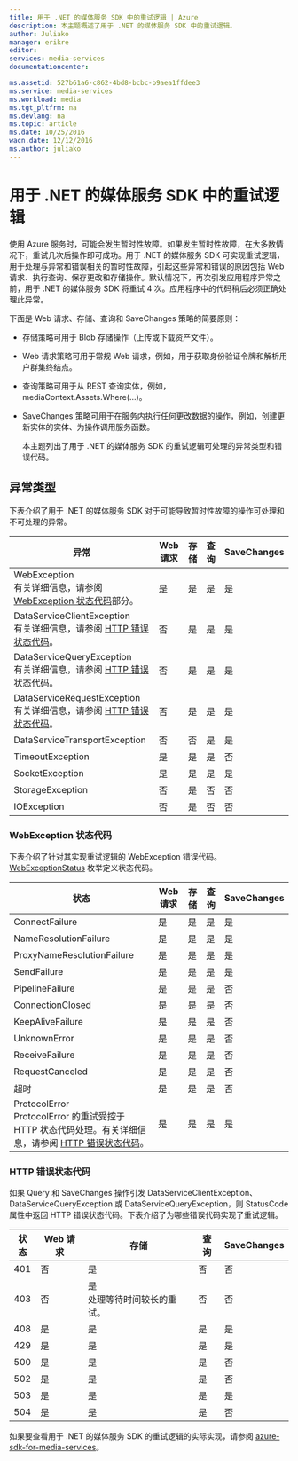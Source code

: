 ```yaml
---
title: 用于 .NET 的媒体服务 SDK 中的重试逻辑 | Azure
description: 本主题概述了用于 .NET 的媒体服务 SDK 中的重试逻辑。
author: Juliako
manager: erikre
editor: 
services: media-services
documentationcenter: 

ms.assetid: 527b61a6-c862-4bd8-bcbc-b9aea1ffdee3
ms.service: media-services
ms.workload: media
ms.tgt_pltfrm: na
ms.devlang: na
ms.topic: article
ms.date: 10/25/2016
wacn.date: 12/12/2016
ms.author: juliako
---
```


# 用于 .NET 的媒体服务 SDK 中的重试逻辑
使用 Azure 服务时，可能会发生暂时性故障。如果发生暂时性故障，在大多数情况下，重试几次后操作即可成功。用于 .NET 的媒体服务 SDK 可实现重试逻辑，用于处理与异常和错误相关的暂时性故障，引起这些异常和错误的原因包括 Web 请求、执行查询、保存更改和存储操作。默认情况下，再次引发应用程序异常之前，用于 .NET 的媒体服务 SDK 将重试 4 次。应用程序中的代码稍后必须正确处理此异常。

 下面是 Web 请求、存储、查询和 SaveChanges 策略的简要原则：

* 存储策略可用于 Blob 存储操作（上传或下载资产文件）。
* Web 请求策略可用于常规 Web 请求，例如，用于获取身份验证令牌和解析用户群集终结点。
* 查询策略可用于从 REST 查询实体，例如，mediaContext.Assets.Where(…)。
* SaveChanges 策略可用于在服务内执行任何更改数据的操作，例如，创建更新实体的实体、为操作调用服务函数。
  
  本主题列出了用于 .NET 的媒体服务 SDK 的重试逻辑可处理的异常类型和错误代码。

## 异常类型
下表介绍了用于 .NET 的媒体服务 SDK 对于可能导致暂时性故障的操作可处理和不可处理的异常。

| 异常 | Web 请求 | 存储 | 查询 | SaveChanges |
| --- | --- | --- | --- | --- |
| WebException<br/>有关详细信息，请参阅 [WebException 状态代码](./media-services-retry-logic-in-dotnet-sdk.md#WebExceptionStatus)部分。 |是 |是 |是 |是 |
| DataServiceClientException<br/> 有关详细信息，请参阅 [HTTP 错误状态代码](./media-services-retry-logic-in-dotnet-sdk.md#HTTPStatusCode)。 |否 |是 |是 |是 |
| DataServiceQueryException<br/> 有关详细信息，请参阅 [HTTP 错误状态代码](./media-services-retry-logic-in-dotnet-sdk.md#HTTPStatusCode)。 |否 |是 |是 |是 |
| DataServiceRequestException<br/> 有关详细信息，请参阅 [HTTP 错误状态代码](./media-services-retry-logic-in-dotnet-sdk.md#HTTPStatusCode)。 |否 |是 |是 |是 |
| DataServiceTransportException |否 |否 |是 |是 |
| TimeoutException |是 |是 |是 |否 |
| SocketException |是 |是 |是 |是 |
| StorageException |否 |是 |否 |否 |
| IOException |否 |是 |否 |否 |

### <a name="WebExceptionStatus"></a>WebException 状态代码
下表介绍了针对其实现重试逻辑的 WebException 错误代码。[WebExceptionStatus](http://msdn.microsoft.com/zh-cn/library/system.net.webexceptionstatus.aspx) 枚举定义状态代码。

| 状态 | Web 请求 | 存储 | 查询 | SaveChanges |
| --- | --- | --- | --- | --- |
| ConnectFailure |是 |是 |是 |是 |
| NameResolutionFailure |是 |是 |是 |是 |
| ProxyNameResolutionFailure |是 |是 |是 |是 |
| SendFailure |是 |是 |是 |是 |
| PipelineFailure |是 |是 |是 |否 |
| ConnectionClosed |是 |是 |是 |否 |
| KeepAliveFailure |是 |是 |是 |否 |
| UnknownError |是 |是 |是 |否 |
| ReceiveFailure |是 |是 |是 |否 |
| RequestCanceled |是 |是 |是 |否 |
| 超时 |是 |是 |是 |否 |
| ProtocolError <br/>ProtocolError 的重试受控于 HTTP 状态代码处理。有关详细信息，请参阅 [HTTP 错误状态代码](./media-services-retry-logic-in-dotnet-sdk.md#HTTPStatusCode)。 |是 |是 |是 |是 |

### <a name="HTTPStatusCode"></a>HTTP 错误状态代码
如果 Query 和 SaveChanges 操作引发 DataServiceClientException、DataServiceQueryException 或 DataServiceQueryException，则 StatusCode 属性中返回 HTTP 错误状态代码。下表介绍了为哪些错误代码实现了重试逻辑。

| 状态 | Web 请求 | 存储 | 查询 | SaveChanges |
| --- | --- | --- | --- | --- |
| 401 |否 |是 |否 |否 |
| 403 |否 |是<br/>处理等待时间较长的重试。 |否 |否 |
| 408 |是 |是 |是 |是 |
| 429 |是 |是 |是 |是 |
| 500 |是 |是 |是 |否 |
| 502 |是 |是 |是 |否 |
| 503 |是 |是 |是 |是 |
| 504 |是 |是 |是 |否 |

如果要查看用于 .NET 的媒体服务 SDK 的重试逻辑的实际实现，请参阅 [azure-sdk-for-media-services](https://github.com/Azure/azure-sdk-for-media-services/tree/dev/src/net/Client/TransientFaultHandling)。

<!---HONumber=Mooncake_1205_2016-->